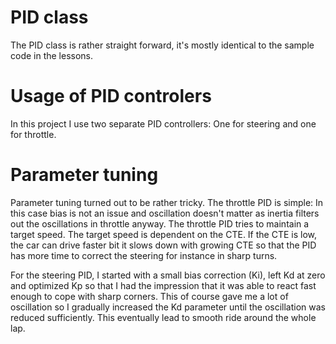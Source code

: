 # PID class

The PID class is rather straight forward, it's mostly identical to the sample code in the lessons.

# Usage of PID controlers

In this project I use two separate PID controllers: One for steering and one for throttle.

# Parameter tuning

Parameter tuning turned out to be rather tricky. The throttle PID is simple: In this case bias is not an issue and oscillation 
doesn't matter as inertia filters out the oscillations in throttle anyway.
The throttle PID tries to maintain a target speed. The target speed is dependent on the CTE. If the CTE is low, the car can drive 
faster bit it slows down with growing CTE so that the PID has more time to correct the steering for instance in sharp turns.

For the steering PID, I started with a small bias correction (Ki), left Kd at zero and optimized Kp so that I had the impression that 
it was able to react fast enough to cope with sharp corners. This of course gave me a lot of oscillation so I gradually increased the
Kd parameter until the oscillation was reduced sufficiently. This eventually lead to smooth ride around the whole lap.
